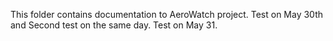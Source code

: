 This folder contains documentation to AeroWatch project.
Test on May 30th and Second test on the same day.
Test on May 31.